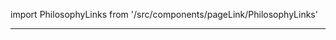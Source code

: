 import PhilosophyLinks from '/src/components/pageLink/PhilosophyLinks'

<PhilosophyLinks component='SetAttendance' type='class' project='attendance-management-system' />

---

